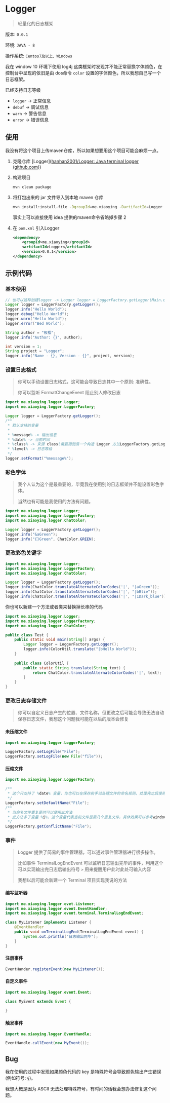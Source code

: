 # Logger

> 轻量化的日志框架

版本: `0.0.1`

环境: `JAVA - 8`

操作系统: `Centos7及以上、Windows`



我在 window 10 环境下使用 log4j 这类框架时发现并不能正常替换字体颜色，在控制台中呈现的依旧是由 dos命令  `color`  设置的字体颜色，所以我想自己写一个日志框架。



已经支持日志等级

- `logger` -> 正常信息
- `debuf` -> 调试信息
- `warn` -> 警告信息
- `error` -> 错误信息



## 使用

我没有将这个项目上传maven仓库，所以如果想要用这个项目可能会麻烦一点。

1. 克隆仓库 [Logger]([hanhan2001/Logger: Java terminal logger (github.com)](https://github.com/hanhan2001/Logger))

2. 构建项目

   ```bash
   mvn clean package
   ```

3. 将打包出来的 jar 文件导入到本地 maven 仓库

   ```bash
   mvn install:install-file -DgroupId=me.xiaoying -DartifactId=Logger -Dversion=0.0.1 -Dpackaging=jar -Dfile=Logger.jar
   ```
   
   事实上可以直接使用 idea 提供的maven命令省略掉步骤 2
   
4. 在 `pom.xml` 引入Logger

   ```xml
   <dependency>
       <groupId>me.xiaoying</groupId>
       <artifactId>Logger</artifactId>
       <version>0.0.1</version>
   </dependency>
   ```



## 示例代码



### 基本使用

```java
// 也可以这样创建logger -> Logger logger = LoggerFactory.getLogger(Main.class);
Logger logger = LoggerFactory.getLogger();
logger.info("Hello World");
logger.debug("Hello World");
logger.warn("Hello World");
logger.error("Bed World");

String author = "筱樱";
logger.info("Author: {}", author);

int version = 1;
String project = "Logger";
logger.info("Name - {}, Version - {}", project, version);
```



### 设置日志格式

> 你可以手动设置日志格式，这可能会导致日志其中一个原则: 准确性。
>
> 你可以监听 FormatChangeEvent 阻止别人修改日志

```java
import me.xiaoying.logger.Logger;
import me.xiaoying.logger.LoggerFactory;

Logger logger = LoggerFactory.getLogger();
/**
 * 默认支持的变量
 *
 * %message% -> 输出信息
 * %date% -> 当前时间
 * %class% -> 来源 class(需要用到另一个构造 Logger 方法LoggerFactory.getLogger(Main.class))
 * %level% -> 日志等级
 */
logger.setFormat("%message%");
```



### 彩色字体

> 我个人认为这个是最重要的，毕竟我在使用别的日志框架并不能设置彩色字体。
>
> 当然也有可能是我使用的方法有问题。

```java
import me.xiaoying.logger.Logger;
import me.xiaoying.logger.LoggerFactory;
import me.xiaoying.logger.ChatColor;

Logger logger = LoggerFactory.getLogger();
logger.info("&aGreen");
logger.info("{}Green", ChatColor.GREEN);
```



### 更改彩色关键字

```java
import me.xiaoying.logger.Logger;
import me.xiaoying.logger.LoggerFactory;
import me.xiaoying.logger.ChatColor;

Logger logger = LoggerFactory.getLogger();
logger.info(ChatColor.translateAlternateColorCodes('|', "|aGreen"));
logger.info(ChatColor.translateAlternateColorCodes('|', "|bBlie"));
logger.info(ChatColor.translateAlternateColorCodes('|', "|1Dark_blue"));
```

你也可以新建一个方法或者类来替换掉长串的代码

```java
import me.xiaoying.logger.Logger;
import me.xiaoying.logger.LoggerFactory;
import me.xiaoying.logger.ChatColor;

public class Test {
    public static void main(String[] args) {
		Logger logger = LoggerFactory.getLogger();
        logger.info(ColorUtil.translate("|bHello World"));
    }
    
    public class ColorUtil {
        public static String translate(String text) {
            return ChatColor.translateAlternateColorCodes('|', text);
        }
    }
}
```



### 更改日志存储文件

> 你可以自定义日志产生的位置、文件名称，但更改之后可能会导致无法自动保存日志文件，我想这个问题我可能在以后的版本会修复

#### 未压缩文件

```java
import me.xiaoying.logger.LoggerFactory;

LoggerFactory.setLogFile("File");
LoggerFactory.setLogFile(new File("file"));
```



#### 压缩文件

```java
import me.xiaoying.logger.LoggerFactory;

/**
 * 这个只支持了 %date% 变量，你也可以在保存前手动处理文件的命名规则，处理完之后使用此方法即可
 */
LoggerFactory.setDefaultName("File");
/**
 * 当命名文件重复是时可以使用此方法
 * 此方法多了变量 %i%，这个变量代表当前文件是第几个重复文件，具体效果可以参考windows复制文件到同路径下时产生的文件名称
 */
LoggerFactory.getConflictName("File");
```



### 事件

> Logger 提供了简易的事件管理器，可以通过事件管理器进行很多操作。
>
> 比如事件 TerminalLogEndEvent 可以监听日志输出完毕的事件，利用这个可以实现输出完日志后输出符号 `>` 用来提醒用户此时此处可输入内容
>
> 我想以后可能会新建一个 Terminal 项目实现我说的方法



#### 编写监听器

```java
import me.xiaoying.logger.evet.Listener;
import me.xiaoying.logger.event.EventHandler;
import me.xiaoying.logger.event.terminal.TerminalLogEndEvent;

class MyListener implements Listener {
    @EventHandler
    public void onTerminalLogEnd(TerminalLogEndEvent event) {
        System.out.println("日志输出完毕");
    }
}
```



#### 注册事件

```java
EventHander.registerEvent(new MyListener());
```



#### 自定义事件

```java
import me.xiaoying.logger.event.Event;

class MyEvent extends Event {
    
}
```



#### 触发事件

```java
import me.xiaoying.logger.EventHandle;

EventHandle.callEvent(new MyEvent());
```



## Bug

我在使用的过程中发现如果颜色代码的 key 是特殊符号会导致颜色输出产生错误(例如符号: `§`)。

我想大概是因为 ASCII 无法处理特殊符号，有时间的话我会想办法修复这个问题。